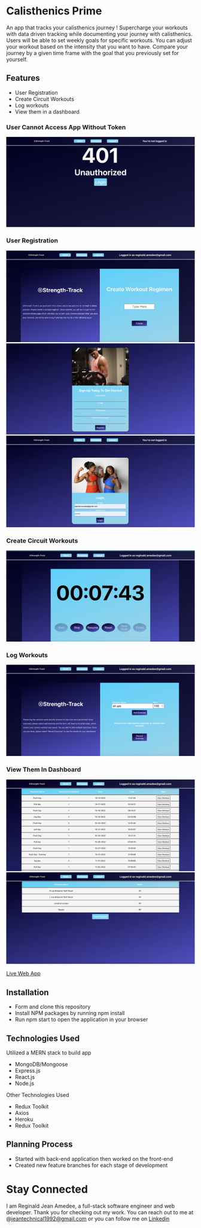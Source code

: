 # Calisthenics Prime
An app that tracks your calisthenics journey ! Supercharge your workouts with data driven tracking while documenting your journey with calisthenics. Users will be able to set weekly goals for specific workouts. You can adjust your workout based on the intensity that you want to have. Compare your journey by a given time frame with the goal that you previously set for yourself.

## Features
* User Registration
* Create Circuit Workouts
* Log workouts 
* View them in a dashboard

### User Cannot Access App Without Token
<img src="client/src/pictures/pic1.png" max-width="100%">

### User Registration
<img src="client/src/pictures/pic4.png" max-width="100%">
<img src="client/src/pictures/pic3.png" max-width="100%">
<img src="client/src/pictures/pic2.png" max-width="100%">

### Create Circuit Workouts
<img src="client/src/pictures/pic5.png" max-width="100%">

### Log Workouts
<img src="client/src/pictures/pic6.png" max-width="100%">

### View Them In Dashboard
<img src="client/src/pictures/pic7.png" max-width="100%">
<img src="client/src/pictures/pic8.png" max-width="100%">

[Live Web App](https://shielded-citadel-69871.herokuapp.com/)

## Installation
* Form and clone this repository
* Install NPM packages by running npm install
* Run npm start to open the application in your browser

## Technologies Used 

Utilized a MERN stack to build app
* MongoDB/Mongoose
* Express.js
* React.js
* Node.js

Other Technologies Used
* Redux Toolkit
* Axios
* Heroku
* Redux Toolkit

## Planning Process
* Started with back-end application then worked on the front-end
* Created new feature branches for each stage of development

# Stay Connected
I am Reginald Jean Amedee, a full-stack software engineer and web developer. Thank you for checking out my work. You can reach out to me at @jeantechnical1992@gmail.com or you can follow me on [Linkedin](https://www.linkedin.com/in/reginaldamedee/)




